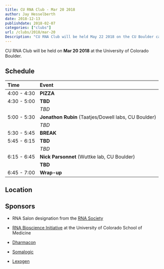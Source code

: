 ```yaml
---
title: CU RNA Club - Mar 20 2018
author: Jay Hesselberth
date: 2018-12-13
publishdate: 2018-02-07
categories: ["clubs"]
url: /clubs/2018/mar-20
Description: "CU RNA Club will be held May 22 2018 on the CU Boulder campus" 
---
```


CU RNA Club will be held on **Mar 20 2018** at the University of Colorado Boulder. 

<!--more-->

## Schedule

| Time        | Event     |
| :--         | :--       |
| 4:00 - 4:30 | **PIZZA** |
| 4:30 - 5:00 | **TBD** |
|             | *TBD* |
| 5:00 - 5:30 | **Jonathon Rubin** (Taatjes/Dowell labs, CU Boulder) |
|             | *TBD* |
| 5:30 - 5:45 | **BREAK** |
| 5:45 - 6:15 | **TBD** |
|             | *TBD* |
| 6:15 - 6:45 | **Nick Parsonnet** (Wuttke lab, CU Boulder) |
|             | **TBD** |
| 6:45 - 7:00 | **Wrap-up** |

## Location

## Sponsors

+ RNA Salon designation from the [RNA Society](https://www.rnasociety.org/)

+ [RNA Bioscience Initiative](http://rnabio.co) at the University of Colorado School of Medicine

+ [Dharmacon](http://dharmacon.gelifesciences.com/)

+ [Somalogic](http://somalogic.com/)

+ [Lexogen](https://www.lexogen.com/)
